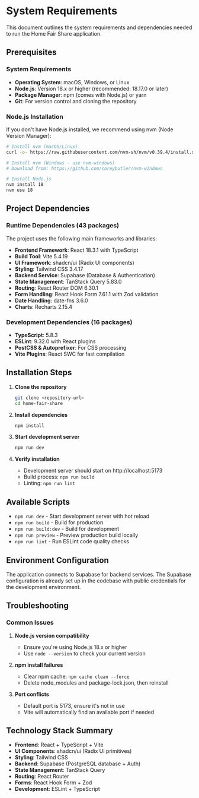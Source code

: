 # System Requirements

This document outlines the system requirements and dependencies needed to run the Home Fair Share application.

## Prerequisites

### System Requirements
- **Operating System**: macOS, Windows, or Linux
- **Node.js**: Version 18.x or higher (recommended: 18.17.0 or later)
- **Package Manager**: npm (comes with Node.js) or yarn
- **Git**: For version control and cloning the repository

### Node.js Installation
If you don't have Node.js installed, we recommend using nvm (Node Version Manager):

```bash
# Install nvm (macOS/Linux)
curl -o- https://raw.githubusercontent.com/nvm-sh/nvm/v0.39.4/install.sh | bash

# Install nvm (Windows - use nvm-windows)
# Download from: https://github.com/coreybutler/nvm-windows

# Install Node.js
nvm install 18
nvm use 18
```

## Project Dependencies

### Runtime Dependencies (43 packages)
The project uses the following main frameworks and libraries:

- **Frontend Framework**: React 18.3.1 with TypeScript
- **Build Tool**: Vite 5.4.19
- **UI Framework**: shadcn/ui (Radix UI components)
- **Styling**: Tailwind CSS 3.4.17
- **Backend Service**: Supabase (Database & Authentication)
- **State Management**: TanStack Query 5.83.0
- **Routing**: React Router DOM 6.30.1
- **Form Handling**: React Hook Form 7.61.1 with Zod validation
- **Date Handling**: date-fns 3.6.0
- **Charts**: Recharts 2.15.4

### Development Dependencies (16 packages)
- **TypeScript**: 5.8.3
- **ESLint**: 9.32.0 with React plugins
- **PostCSS & Autoprefixer**: For CSS processing
- **Vite Plugins**: React SWC for fast compilation

## Installation Steps

1. **Clone the repository**
   ```bash
   git clone <repository-url>
   cd home-fair-share
   ```

2. **Install dependencies**
   ```bash
   npm install
   ```

3. **Start development server**
   ```bash
   npm run dev
   ```

4. **Verify installation**
   - Development server should start on http://localhost:5173
   - Build process: `npm run build`
   - Linting: `npm run lint`

## Available Scripts

- `npm run dev` - Start development server with hot reload
- `npm run build` - Build for production
- `npm run build:dev` - Build for development
- `npm run preview` - Preview production build locally
- `npm run lint` - Run ESLint code quality checks

## Environment Configuration

The application connects to Supabase for backend services. The Supabase configuration is already set up in the codebase with public credentials for the development environment.

## Troubleshooting

### Common Issues

1. **Node.js version compatibility**
   - Ensure you're using Node.js 18.x or higher
   - Use `node --version` to check your current version

2. **npm install failures**
   - Clear npm cache: `npm cache clean --force`
   - Delete node_modules and package-lock.json, then reinstall

3. **Port conflicts**
   - Default port is 5173, ensure it's not in use
   - Vite will automatically find an available port if needed

## Technology Stack Summary

- **Frontend**: React + TypeScript + Vite
- **UI Components**: shadcn/ui (Radix UI primitives)
- **Styling**: Tailwind CSS
- **Backend**: Supabase (PostgreSQL database + Auth)
- **State Management**: TanStack Query
- **Routing**: React Router
- **Forms**: React Hook Form + Zod
- **Development**: ESLint + TypeScript